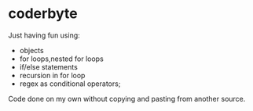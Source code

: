 coderbyte
=========

Just having fun using:
* objects 
* for loops,nested for loops 
* if/else statements 
* recursion in for loop
* regex as conditional operators;

Code done on my own without copying and pasting from another source.

